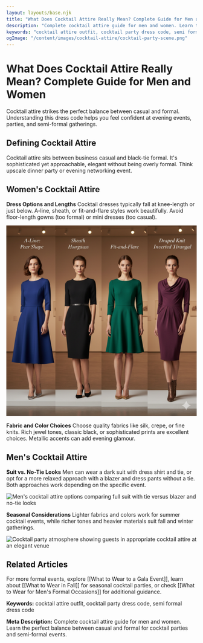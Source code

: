 ```yaml
---
layout: layouts/base.njk
title: "What Does Cocktail Attire Really Mean? Complete Guide for Men and Women"
description: "Complete cocktail attire guide for men and women. Learn the perfect balance between casual and formal for cocktail parties and semi-formal events."
keywords: "cocktail attire outfit, cocktail party dress code, semi formal dress code"
ogImage: "/content/images/cocktail-attire/cocktail-party-scene.png"
---
```


# What Does Cocktail Attire Really Mean? Complete Guide for Men and Women

Cocktail attire strikes the perfect balance between casual and formal. Understanding this dress code helps you feel confident at evening events, parties, and semi-formal gatherings.

## Defining Cocktail Attire

Cocktail attire sits between business casual and black-tie formal. It's sophisticated yet approachable, elegant without being overly formal. Think upscale dinner party or evening networking event.

## Women's Cocktail Attire

**Dress Options and Lengths**
Cocktail dresses typically fall at knee-length or just below. A-line, sheath, or fit-and-flare styles work beautifully. Avoid floor-length gowns (too formal) or mini dresses (too casual).

![Various cocktail dress styles showing appropriate lengths and silhouettes for different body types](/content/images/cocktail-attire/cocktail-dress-style-comparison.png)

**Fabric and Color Choices**
Choose quality fabrics like silk, crepe, or fine knits. Rich jewel tones, classic black, or sophisticated prints are excellent choices. Metallic accents can add evening glamour.

## Men's Cocktail Attire

**Suit vs. No-Tie Looks**
Men can wear a dark suit with dress shirt and tie, or opt for a more relaxed approach with a blazer and dress pants without a tie. Both approaches work depending on the specific event.

![Men's cocktail attire options comparing full suit with tie versus blazer and no-tie looks](/content/images/cocktail-attire/mens-cocktail-attire-options.png)

**Seasonal Considerations**
Lighter fabrics and colors work for summer cocktail events, while richer tones and heavier materials suit fall and winter gatherings.

![Cocktail party atmosphere showing guests in appropriate cocktail attire at an elegant venue](/content/images/cocktail-attire/cocktail-party-scene.png)

## Related Articles

For more formal events, explore [[What to Wear to a Gala Event]], learn about [[What to Wear in Fall]] for seasonal cocktail parties, or check [[What to Wear for Men's Formal Occasions]] for additional guidance.

**Keywords:** cocktail attire outfit, cocktail party dress code, semi formal dress code

**Meta Description:** Complete cocktail attire guide for men and women. Learn the perfect balance between casual and formal for cocktail parties and semi-formal events.
